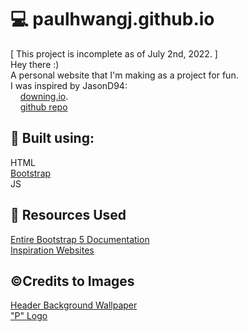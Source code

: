 # :computer: paulhwangj.github.io
[ This project is incomplete as of July 2nd, 2022. ]  
Hey there :)  
A personal website that I'm making as a project for fun.  
I was inspired by JasonD94:  
&nbsp;&nbsp;&nbsp;&nbsp;[downing.io](https://downing.io/).  
&nbsp;&nbsp;&nbsp;&nbsp;[github repo](https://github.com/JasonD94/jasond94.github.io)
  
## :hammer: Built using:
HTML  
[Bootstrap](https://getbootstrap.com/)  
JS  

## :open_file_folder: Resources Used
[Entire Bootstrap 5 Documentation](https://getbootstrap.com/docs/5.2/getting-started/introduction/)  
[Inspiration Websites](https://blog.hubspot.com/marketing/best-personal-websites)  

## :copyright:Credits to Images
[Header Background Wallpaper](https://wallpapercave.com/w/wp2757874)  
["P" Logo](https://www.istockphoto.com/vector/monogram-initial-p-letter-capital-creative-identity-emblem-mockup-for-business-card-gm1005545744-271473358)
